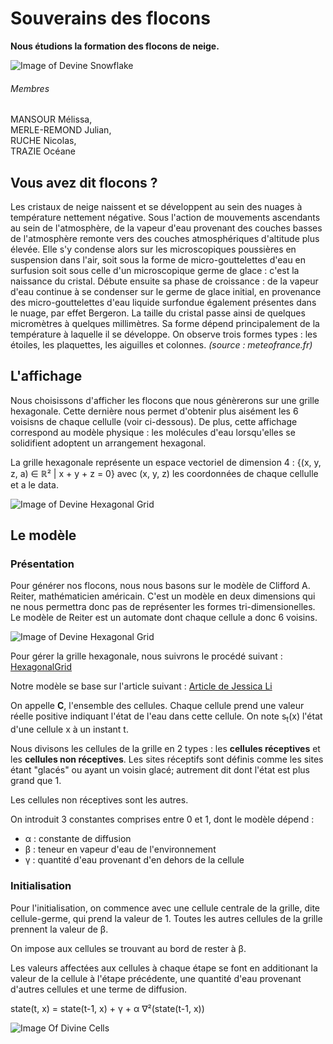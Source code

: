 # Souverains des flocons
**Nous étudions la formation des flocons de neige.**

![Image of Devine Snowflake](https://bridoz.com/wp-content/uploads/2014/05/neige11.jpg)

###### Membres
MANSOUR Mélissa,  
MERLE-REMOND Julian,  
RUCHE Nicolas,  
TRAZIE Océane 


## Vous avez dit flocons ?

  Les cristaux de neige naissent et se développent au sein des nuages à température nettement négative. Sous l'action de mouvements ascendants au sein de l'atmosphère, de la vapeur d'eau provenant des couches basses de l'atmosphère remonte vers des couches atmosphériques d'altitude plus élevée. Elle s'y condense alors sur les microscopiques poussières en suspension dans l'air, soit sous la forme de micro-gouttelettes d'eau en surfusion soit sous celle d'un microscopique germe de glace : c'est la naissance du cristal. Débute ensuite sa phase de croissance : de la vapeur d'eau continue à se condenser sur le germe de glace initial, en provenance des micro-gouttelettes d'eau liquide surfondue également présentes dans le nuage, par effet Bergeron. La taille du cristal passe ainsi de quelques micromètres à quelques millimètres. Sa forme dépend principalement de la température à laquelle il se développe. On observe trois formes types : les étoiles, les plaquettes, les aiguilles et colonnes.
  *(source : meteofrance.fr)*

## L'affichage

Nous choisissons d'afficher les flocons que nous génèrerons sur une grille hexagonale. Cette dernière nous permet d'obtenir plus aisément les 6 voisisns de chaque cellulle (voir ci-dessous). De plus, cette affichage correspond au modèle physique : les molécules d'eau lorsqu'elles se solidifient adoptent un arrangement hexagonal. 

La grille hexagonale représente un espace vectoriel de dimension 4 : {(x, y, z, a) ∈ ℝ² | x + y + z = 0} avec (x, y, z) les coordonnées de chaque cellulle et a le data.

![Image of Devine Hexagonal Grid](https://github.com/are00dynamic-2018/Souverains-des-flocons/blob/master/Docs/hexa.png)
            
## Le modèle 


### Présentation
  
  Pour générer nos flocons, nous nous basons sur le modèle de Clifford A. Reiter, mathématicien américain. C'est un modèle en deux dimensions qui ne nous permettra donc pas de représenter les formes tri-dimensionelles. Le modèle de Reiter est un automate dont chaque cellule a donc 6 voisins.
  
  ![Image of Devine Hexagonal Grid](http://catlikecoding.com/unity/tutorials/hex-map/part-1/about-hexagons/hexagon-grid.png)
  
  Pour gérer la grille hexagonale, nous suivrons le procédé suivant : [HexagonalGrid](https://www.redblobgames.com/grids/hexagons/implementation.html)
  

  Notre modèle se base sur l'article suivant : [Article de Jessica Li](https://github.com/are00dynamic-2018/Souverains-des-flocons/blob/master/Docs/JessicaLiModelREITER.pdf)

On appelle **C**, l'ensemble des cellules. Chaque cellule prend une valeur réelle positive indiquant l'état de l'eau dans cette cellule. On note s<sub>t</sub>(x) l'état d'une cellule x à un instant t.
  
  Nous divisons les cellules de la grille en 2 types : les **cellules réceptives** et les **cellules non réceptives**. Les sites réceptifs sont définis comme les sites étant "glacés" ou ayant un voisin glacé; autrement dit dont l'état est plus grand que 1. 
  
  Les cellules non réceptives sont les autres.
  
  On introduit 3 constantes comprises entre 0 et 1, dont le modèle dépend :
  
  + α : constante de diffusion 
  + β : teneur en vapeur d'eau de l'environnement
  + γ : quantité d'eau provenant d'en dehors de la cellule
  
  ### Initialisation 
  
  Pour l'initialisation, on commence avec une cellule centrale de la grille, dite cellule-germe, qui prend la valeur de 1. Toutes les autres cellules de la grille prennent la valeur de β.
  
  On impose aux cellules se trouvant au bord de rester à β.
  
  Les valeurs affectées aux cellules à chaque étape se font en additionant la valeur de la cellule à l'étape précédente, une quantité d'eau provenant d'autres cellules et une terme de diffusion.
  
  state(t, x) = state(t-1, x) + γ + α ∇²(state(t-1, x))

  

  

 
 ![Image Of Divine Cells](https://github.com/are00dynamic-2018/Souverains-des-flocons/blob/master/Docs/hexagrid.png)
 
 
 
 
  
